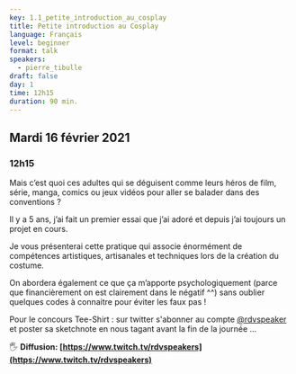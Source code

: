 ```yaml
---
key: 1.1_petite_introduction_au_cosplay
title: Petite introduction au Cosplay
language: Français
level: beginner
format: talk
speakers:
  - pierre_tibulle
draft: false
day: 1
time: 12h15
duration: 90 min.
---
```


## Mardi 16 février 2021
### 12h15

Mais c’est quoi ces adultes qui se déguisent comme leurs héros de film, série, manga, comics ou jeux vidéos pour aller se balader dans des conventions ?

Il y a 5 ans, j’ai fait un premier essai que j’ai adoré et depuis j’ai toujours un projet en cours.

Je vous présenterai cette pratique qui associe énormément de compétences artistiques, artisanales et techniques lors de la création du costume.

On abordera également ce que ça m’apporte psychologiquement (parce que financièrement on est clairement dans le négatif ^^) sans oublier quelques codes à connaitre pour éviter les faux pas !

Pour le concours Tee-Shirt : sur twitter s'abonner au compte [@rdvspeaker](https://twitter.com/rdvspeakers) et poster sa sketchnote en nous tagant avant la fin de la journée ...


🖐️ **Diffusion: [https://www.twitch.tv/rdvspeakers](https://www.twitch.tv/rdvspeakers)**